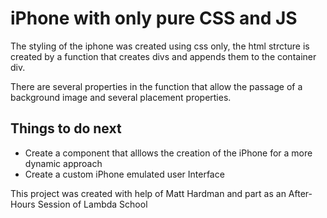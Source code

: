 # iPhone with only pure CSS and JS

The styling of the iphone was created using css only, the html strcture is created by a function that creates divs and appends them to the container div.

There are several properties in the function that allow the passage of a background image and several placement properties.

## Things to do next

 - Create a component that alllows the creation of the iPhone for a more dynamic approach
 - Create a custom iPhone emulated user Interface

This project was created with help of Matt Hardman and part as an After-Hours Session of Lambda School
